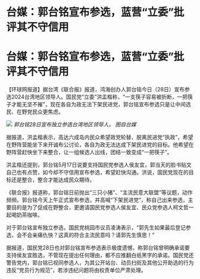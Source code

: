 # 台媒：郭台铭宣布参选，蓝营“立委”批评其不守信用

# 台媒：郭台铭宣布参选，蓝营“立委”批评其不守信用

【环球网报道】据台湾《联合报》报道，鸿海创办人郭台铭今日（28日）宣布参选2024台湾地区领导人。国民党“立委”洪孟楷称，“一支筷子容易被折断，一把筷子才能无坚不摧”，现在各自为政无法下架民进党，郭台铭宣布参选只是让中间选民、在野党民众更焦虑。

![](https://inews.gtimg.com/om_bt/O0pkyzQ2i3L44RkU9PZNYkQGRPQU8-oBPqf9oxq2hebLcAA/1000)
_郭台铭28日宣布独立参选台湾地区领导人。 图自台媒_

据报道，洪孟楷表示，高达六成岛内民众希望政党轮替、脱离民进党“执政”，希望在野阵营能坐下来开诚布公讨论，各自为政无法达成下架民进党的目标。他希望在野阵营赶快坐下来整合，让一组候选人出线，团结一致变成“一把筷子”。

洪孟楷还提到，郭台铭5月17日说要支持国民党参选人侯友宜，郭当天的脸书贴文自己也有点赞，如今却不守信用宣布参选，希望赶快沟通。洪说，国民党现在的目标还是整合，整合才能达成民众期待。

《联合报》报道称，郭台铭日前抛出“三只小猪”、“主流民意大联盟”等议题，动作频频。郭台铭今天上午正式宣布参选，并高喊“下架民进党”，称自己出来参选，主要目的是为了促成在野整合，更邀请国民党参选人侯友宜、民众党参选人柯文哲一起喝奶茶咖啡。

对于郭台铭宣布独立参选，国民党桃园市议员凌涛表示，“郭先生如果最后登记参选，会不会亲痛仇快？这真的符合主流民意吗？请郭先生慎思！”

据报道，国民党28日也对郭台铭宣布参选表示极度遗憾，称郭台铭曾明确承诺要支持侯友宜胜选，不管现在提出任何理由，都不应推翻白纸黑字的承诺。国民党还警告党内，郭台铭已视同参选人，为其公开站台、动员扫街及其他公开助选的行为违反“党员行为规范”，若涉违纪问题将由权责单位严肃处理。

